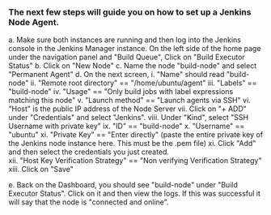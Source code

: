 ### The next few steps will guide you on how to set up a Jenkins Node Agent.
a. Make sure both instances are running and then log into the Jenkins console in the Jenkins Manager instance. On the left side of the home page under the navigation panel and "Build Queue", Click on "Build Executor Status"
b. Click on "New Node"
c. Name the node "build-node" and select "Permanent Agent"
d. On the next screen,
  i. "Name" should read "build-node"
  ii. "Remote root directory" == "/home/ubuntu/agent"
  iii. "Labels" == "build-node"
  iv. "Usage" == "Only build jobs with label expressions matching this node"
  v. "Launch method" == "Launch agents via SSH"
  vi. "Host" is the public IP address of the Node Server
  vii. Click on "+ ADD" under "Credentials" and select "Jenkins".
  viii. Under "Kind", select "SSH Username with private key"
  ix. "ID" == "build-node"
  x. "Username" == "ubuntu"
  xi. "Private Key" == "Enter directly" (paste the entire private key of the Jenkins node instance here. This must be the .pem file)
  xi. Click "Add" and then select the credentials you just created.  
  xii. "Host Key Verification Strategy" == "Non verifying Verification Strategy"
  xiii. Click on "Save"

e. Back on the Dashboard, you should see "build-node" under "Build Executor Status". Click on it and then view the logs. If this was successful it will say that the node is "connected and online".
  
